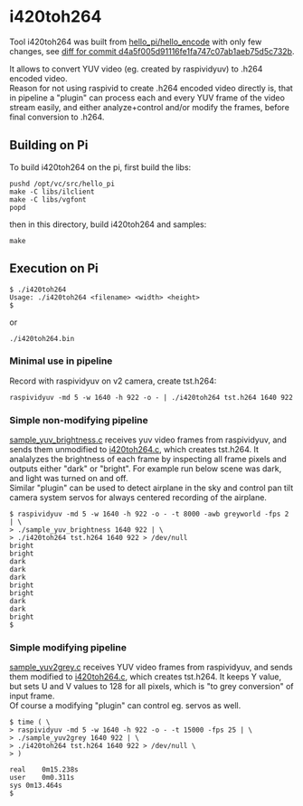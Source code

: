 # i420toh264

Tool i420toh264 was built from [hello_pi/hello_encode](../hello_encode) with only few changes, see [diff for commit d4a5f005d91116fe1fa747c07ab1aeb75d5c732b](https://github.com/Hermann-SW2/userland/commit/d4a5f005d91116fe1fa747c07ab1aeb75d5c732b).  

It allows to convert YUV video (eg. created by raspividyuv) to .h264 encoded video.  
Reason for not using raspivid to create .h264 encoded video directly is, that in pipeline a "plugin" can process each and every YUV frame of the video stream easily, and either analyze+control and/or modify the frames, before final conversion to .h264.
 
## Building on Pi

To build i420toh264 on the pi, first build the libs:

    pushd /opt/vc/src/hello_pi
    make -C libs/ilclient
    make -C libs/vgfont
    popd

then in this directory, build i420toh264 and samples:

    make

## Execution on Pi

    $ ./i420toh264
    Usage: ./i420toh264 <filename> <width> <height>
    $
or

    ./i420toh264.bin

### Minimal use in pipeline

Record with raspividyuv on v2 camera, create tst.h264:

    raspividyuv -md 5 -w 1640 -h 922 -o - | ./i420toh264 tst.h264 1640 922

### Simple non-modifying pipeline

[sample_yuv_brightness.c](sample_yuv_brightness.c) receives yuv video frames from raspividyuv, and sends them unmodified to [i420toh264.c](i420toh264.c), which creates tst.h264. It analalyzes the brightness of each frame by inspecting all frame pixels and outputs either "dark" or "bright". For example run below scene was dark, and light was turned on and off.  
Similar "plugin" can be used to detect airplane in the sky and control pan tilt camera system servos for always centered recording of the airplane.

    $ raspividyuv -md 5 -w 1640 -h 922 -o - -t 8000 -awb greyworld -fps 2 | \
    > ./sample_yuv_brightness 1640 922 | \
    > ./i420toh264 tst.h264 1640 922 > /dev/null
    bright
    bright
    dark
    dark
    dark
    bright
    bright
    dark
    dark
    bright
    $ 

### Simple modifying pipeline

[sample_yuv2grey.c](sample_yuv2grey.c) receives YUV video frames from raspividyuv, and sends them modified to [i420toh264.c](i420toh264.c), which creates tst.h264. It keeps Y value, but sets U and V values to 128 for all pixels, which is "to grey conversion" of input frame.  
Of course a modifying "plugin" can control eg. servos as well.

    $ time ( \
    > raspividyuv -md 5 -w 1640 -h 922 -o - -t 15000 -fps 25 | \
    > ./sample_yuv2grey 1640 922 | \
    > ./i420toh264 tst.h264 1640 922 > /dev/null \
    > )
    
    real	0m15.238s
    user	0m0.311s
    sys	0m13.464s
    $ 

